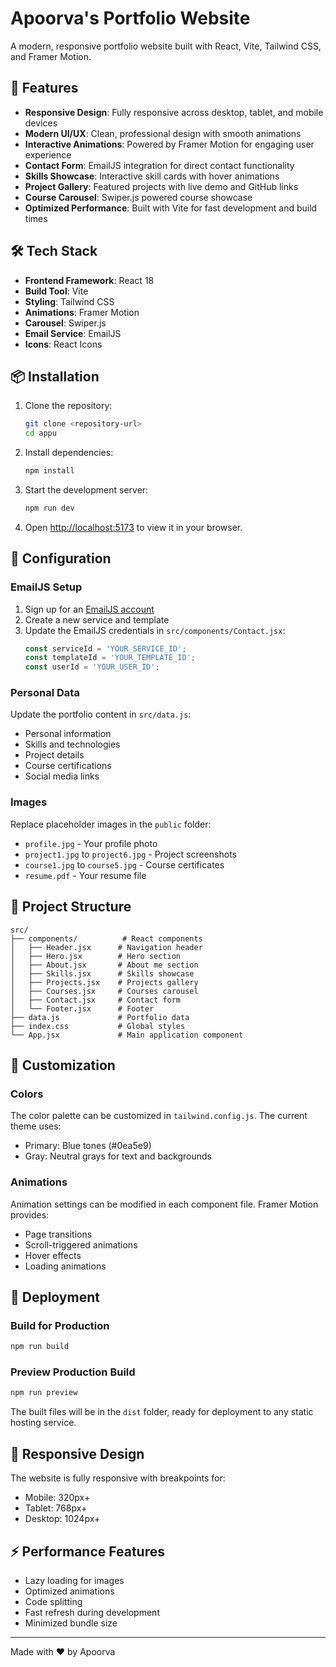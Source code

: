 # Apoorva's Portfolio Website

A modern, responsive portfolio website built with React, Vite, Tailwind CSS, and Framer Motion.

## 🚀 Features

- **Responsive Design**: Fully responsive across desktop, tablet, and mobile devices
- **Modern UI/UX**: Clean, professional design with smooth animations
- **Interactive Animations**: Powered by Framer Motion for engaging user experience
- **Contact Form**: EmailJS integration for direct contact functionality
- **Skills Showcase**: Interactive skill cards with hover animations
- **Project Gallery**: Featured projects with live demo and GitHub links
- **Course Carousel**: Swiper.js powered course showcase
- **Optimized Performance**: Built with Vite for fast development and build times

## 🛠️ Tech Stack

- **Frontend Framework**: React 18
- **Build Tool**: Vite
- **Styling**: Tailwind CSS
- **Animations**: Framer Motion
- **Carousel**: Swiper.js
- **Email Service**: EmailJS
- **Icons**: React Icons

## 📦 Installation

1. Clone the repository:
   ```bash
   git clone <repository-url>
   cd appu
   ```

2. Install dependencies:
   ```bash
   npm install
   ```

3. Start the development server:
   ```bash
   npm run dev
   ```

4. Open [http://localhost:5173](http://localhost:5173) to view it in your browser.

## 🔧 Configuration

### EmailJS Setup
1. Sign up for an [EmailJS account](https://www.emailjs.com/)
2. Create a new service and template
3. Update the EmailJS credentials in `src/components/Contact.jsx`:
   ```javascript
   const serviceId = 'YOUR_SERVICE_ID';
   const templateId = 'YOUR_TEMPLATE_ID';
   const userId = 'YOUR_USER_ID';
   ```

### Personal Data
Update the portfolio content in `src/data.js`:
- Personal information
- Skills and technologies
- Project details
- Course certifications
- Social media links

### Images
Replace placeholder images in the `public` folder:
- `profile.jpg` - Your profile photo
- `project1.jpg` to `project6.jpg` - Project screenshots
- `course1.jpg` to `course5.jpg` - Course certificates
- `resume.pdf` - Your resume file

## 📁 Project Structure

```
src/
├── components/          # React components
│   ├── Header.jsx      # Navigation header
│   ├── Hero.jsx        # Hero section
│   ├── About.jsx       # About me section
│   ├── Skills.jsx      # Skills showcase
│   ├── Projects.jsx    # Projects gallery
│   ├── Courses.jsx     # Courses carousel
│   ├── Contact.jsx     # Contact form
│   └── Footer.jsx      # Footer
├── data.js             # Portfolio data
├── index.css           # Global styles
└── App.jsx             # Main application component
```

## 🎨 Customization

### Colors
The color palette can be customized in `tailwind.config.js`. The current theme uses:
- Primary: Blue tones (#0ea5e9)
- Gray: Neutral grays for text and backgrounds

### Animations
Animation settings can be modified in each component file. Framer Motion provides:
- Page transitions
- Scroll-triggered animations
- Hover effects
- Loading animations

## 🚀 Deployment

### Build for Production
```bash
npm run build
```

### Preview Production Build
```bash
npm run preview
```

The built files will be in the `dist` folder, ready for deployment to any static hosting service.

## 📱 Responsive Design

The website is fully responsive with breakpoints for:
- Mobile: 320px+
- Tablet: 768px+
- Desktop: 1024px+

## ⚡ Performance Features

- Lazy loading for images
- Optimized animations
- Code splitting
- Fast refresh during development
- Minimized bundle size

---

Made with ❤️ by Apoorva
